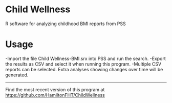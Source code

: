 Child Wellness
==============

R software for analyzing childhood BMI reports from PSS

Usage
=====

-Import the file Child Wellness-BMI.srx into PSS and run the search. 
-Export the results as CSV and select it when running this program.
-Multiple CSV reports can be selected. Extra analyses showing changes over time will be generated.

------
Find the most recent version of this program at https://github.com/HamiltonFHT/ChildWellness


